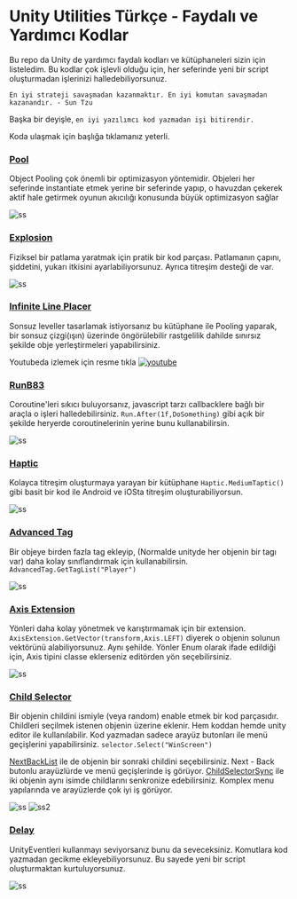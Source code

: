 # Unity Utilities Türkçe - Faydalı ve Yardımcı Kodlar
Bu repo da Unity de yardımcı faydalı kodları ve kütüphaneleri sizin için listeledim. Bu kodlar çok işlevli olduğu için, her seferinde yeni bir script oluşturmadan işlerinizi halledebiliyorsunuz.

`` En iyi strateji savaşmadan kazanmaktır. En iyi komutan savaşmadan kazanandır. - Sun Tzu ``

Başka bir deyişle, ``en iyi yazılımcı kod yazmadan işi bitirendir. ``

Koda ulaşmak için başlığa tıklamanız yeterli.

### [Pool](https://gist.github.com/farukcan/3a317afc2737822e29bbb18f919f4381)
Object Pooling çok önemli bir optimizasyon yöntemidir. Objeleri her seferinde instantiate etmek yerine bir seferinde yapıp, o havuzdan çekerek aktif hale getirmek
oyunun akıcılığı konusunda büyük optimizasyon sağlar


![ss](/CTsHoqn9dq.gif)

### [Explosion](https://gist.github.com/farukcan/861840a1872fe3a4864cb9c528087e5f)
Fiziksel bir patlama yaratmak için pratik bir kod parçası. Patlamanın çapını, şiddetini, yukarı itkisini ayarlabiliyorsunuz. Ayrıca titreşim desteği de var.

![ss](https://i.imgur.com/ksPBQiQ.gif)

### [Infinite Line Placer](https://gist.github.com/farukcan/2651b445510492ebee2cfc4f3b7c3c35)
Sonsuz leveller tasarlamak istiyorsanız bu kütüphane ile Pooling yaparak, bir sonsuz çizgi(ışın) üzerinde öngörülebilir rastgelilik dahilde sınırsız şekilde obje yerleştirmeleri yapabilirsiniz. 

Youtubeda izlemek için resme tıkla
[![youtube](https://img.youtube.com/vi/uq8KGcLmKvA/maxresdefault.jpg)](https://www.youtube.com/watch?v=uq8KGcLmKvA)

### [RunB83](https://downgit.github.io/#/home?url=https://github.com/farukcan/unity-utilities/tree/main/RunB83)
Coroutine'leri sıkıcı buluyorsanız, javascript tarzı callbacklere bağlı bir araçla o işleri halledebilirsiniz. ``Run.After(1f,DoSomething)`` gibi açık bir şekilde heryerde coroutinelerinin yerine bunu kullanabilirsin.

![ss](https://i.imgur.com/7d8yXqm.png)

### [Haptic](https://downgit.github.io/#/home?url=https://github.com/farukcan/unity-utilities/tree/main/Haptic)
Kolayca titreşim oluşturmaya yarayan bir kütüphane ``Haptic.MediumTaptic()`` gibi basit bir kod ile Android ve iOSta titreşim oluşturabiliyorsun.

![ss](https://i.imgur.com/B5qSYLZ.png)

### [Advanced Tag](https://gist.github.com/farukcan/21c516e1c947c52f42155b2ecb048ced)
Bir objeye birden fazla tag ekleyip, (Normalde unityde her objenin bir tagı var) daha kolay sınıflandırmak için kullanabilirsin. ``AdvancedTag.GetTagList("Player")``

![ss](https://i.imgur.com/86PC2s6.png)

### [Axis Extension](https://gist.github.com/farukcan/cc64ff687f513b49ece998e381a3c488)
Yönleri daha kolay yönetmek ve karıştırmamak için bir extension.  ``AxisExtension.GetVector(transform,Axis.LEFT)`` diyerek o objenin solunun vektörünü alabiliyorsunuz. Aynı şehilde. Yönler Enum olarak ifade edildiği için, Axis tipini classe eklerseniz editörden yön seçebilirsiniz.

![ss](https://i.imgur.com/bUWb61a.png)

### [Child Selector](https://gist.github.com/farukcan/cb7865963f59d4e3e6451a11dfcc0f3a)
Bir objenin childini ismiyle (veya random) enable etmek bir kod parçasıdır. Childleri seçilmek istenen objenin üzerine eklenir. Hem koddan hemde unity editor ile kullanılabilir. Kod yazmadan sadece arayüz butonları ile menü geçişlerini yapabilirsiniz. ``selector.Select("WinScreen")``

[NextBackList](https://gist.github.com/farukcan/b23716f35b81efeee3c53c0b2180fc12) ile de objenin bir sonraki childini seçebilirsiniz. Next - Back butonlu arayüzlürde ve menü geçişlerinde iş görüyor.
[ChildSelectorSync](https://gist.github.com/farukcan/2b018fea70fea9fbbe829bb3b5c807d7) ile iki objenin aynı isimde childlarını senkronize edebilirsiniz. Komplex menu yapılarında ve arayüzlerde çok iyi iş görüyor.

![ss](https://i.imgur.com/yO3ETJ3.png)
![ss2](https://i.imgur.com/yK2sAmm.png)

### [Delay](https://gist.github.com/farukcan/ddf7dfb10759de66db5a73801073b28f)
UnityEventleri kullanmayı seviyorsanız bunu da seveceksiniz. Komutlara kod yazmadan gecikme ekleyebiliyorsunuz. Bu sayede yeni bir script oluşturmaktan kurtuluyorsunuz.

![ss](https://i.imgur.com/v8xqdDR.gif)
